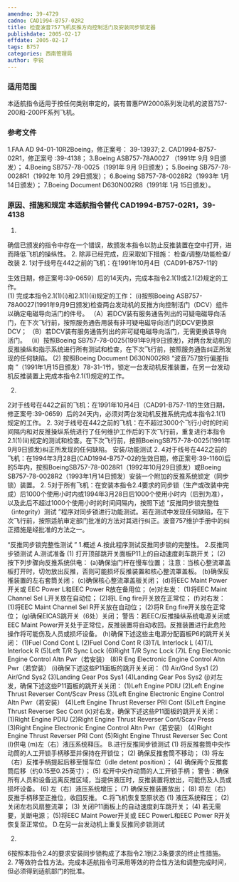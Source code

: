 ```yaml
---
amendno: 39-4729
cadno: CAD1994-B757-02R2
title: 检查波音757飞机反推方向控制活门及安装同步锁定器
publishdate: 2005-02-17
effdate: 2005-02-17
tags: B757
categories: 西南管理局
author: 李锐
---
```


### 适用范围 
本适航指令适用于按任何类别审定的，装有普惠PW2000系列发动机的波音757-200和-200PF系列飞机。

### 参考文件
1.FAA 
AD 94-01-10R2Boeing，修正案号： 39-13937; 
2.
CAD1994-B757-02R1，修正案号 :39-4138； 
3.Boeing 
ASB757-78A0027 （1991年 9月 9日颁发）； 
4.Boeing
 SB757-78-0025（1991年 9月 9日颁发）； 
5.Boeing
 SB757-78-0028R1（1992年 10月 29日颁发）； 
6.Boeing
 SB757-78-0028R2（1993年 1月 14日颁发）； 
7.Boeing
 Document D630N002R8（1991年 1月 15日颁发）。


### 原因、措施和规定 本适航指令替代 CAD1994-B757-02R1，39-4138
1.
确信已颁发的指令中存在一个错误，故颁发本指令以防止反推装置在空中打开，进而降低飞机的操纵性。
2.
除非已经完成，应采取如下措施： 检查/调整/功能检查/改装
2.
1对于线号在442之前的飞机：在1991年10月4日（CAD91-B757-11的

生效日期，修正案号:39-0659）后的14天内，完成本指令2.1(1)或2.1(2)规定的工作。  
(1)
完成本指令2.1(1)(i)和2.1(1)(ii)规定的工作： 
(i)按照Boeing ASB757-78A0027(1991年9月9日颁发)检查两台发动机的反推方向控制活门（DCV）组件以确定电磁导向活门的件号。 
（A）若DCV装有服务通告列出的可疑电磁导向活门，在下次飞行前，按照服务通告用装有非可疑电磁导向活门的DCV更换原DCV；
（B）若DCV装有服务通告列出的非可疑电磁导向活门，无需更换该导向活门。 
（ii）按照Boeing SB757-78-0025(1991年9月9日颁发)，对两台发动机的反推操纵和指示系统进行所有测试和检查，在下次飞行前，按照服务通告纠正所发现的任何缺陷。 
(2)
按照Boeing Document D630N002R8 “波音757放行偏差指南 ”（1991年1月15日颁发）78-31-1节，锁定一台发动机反推装置，在另一台发动机反推装置上完成本指令2.1(1)规定的工作。 

2.
2对于线号在442之前的飞机：在1991年10月4日（CAD91-B757-11的生效日期，修正案号:39-0659）后的24天内，必须对两台发动机反推系统完成本指令2.1(1)规定的工作。 
2.
3对于线号在442之前的飞机：在不超过3000个飞行小时的时间间隔内和对反推操纵系统进行了任何维护工作后的下次飞行前，重复进行本指令2.1(1)(ii)规定的测试和检查。在下次飞行前，按照BoeingSB757-78-0025(1991年9月9日颁发)纠正所发现的任何缺陷。 
安装/功能测试
2.
4对于线号在442之前的飞机：在1994年3月28日(CAD1994-B757-02的生效日期，修正案号:39-1160)后的5年内，按照BoeingSB757-78-0028R1（1992年10月29日颁发）或Boeing SB757-78-0028R2（1993年1月14日颁发）安装一个附加的反推系统锁定（同步锁）装置。
2.
5对于所有飞机：在安装本指令2.4要求的同步锁（生产或改装中完成）后1000个使用小时内或1994年3月28日后1000个使用小时内（后到为准），以及此后不超过1000个使用小时的时间间隔内，按照下述 “反推同步锁完整性（integrity）测试 ”程序对同步锁进行功能测试。若在测试中发现任何缺陷，在下次飞行前，按照适航审定部门批准的方法对其进行纠正。波音757维护手册中的纠正措施是经批准的方法之一。 

“反推同步锁完整性测试 ”
1.概述 
A.按此程序测试反推同步锁的完整性。
2.反推同步锁测试 
A.测试准备 
(1)
打开顶部跳开关面板P11上的自动速度刹车跳开关； 
(2)
按下列步骤向反推系统供电： 
(a)确保油门杆在慢车位置； 注意：当核心整流罩盖板打开时，切勿放出反推，否则可能损坏反推装置和核心整流罩盖板。 
(b)确保反推装置的左右套筒关闭； 
(c)确保核心整流罩盖板关闭； 
(d)将EEC Maint Power开关或 EEC Power L和EEC Power R放在备用位；
(e)对左发： 
(1)将EEC
 Maint Channel Sel L开关放在自动位； 
(2)将L
 Eng fire开关放在正常位； 
(f)对右发： 
(1)将EEC
 Maint Channel Sel R开关放在自动位； 
(2)将R
 Eng fire开关放在正常位； 
(g)确保EICAS跳开关（6处）关闭； 警告：若EEC/反推操纵系统电源关闭或EEC Maint Power开关处于正常位，反推装置将自动收回。反推装置进行此危险操作将可能伤及人员或损坏设备。 
(h)确保下述这些主电源分配面板P6的跳开关关闭： 
(1)Fuel 
Cond Cont L 
(2)Fuel 
Cond Cont R 
(3)T/L 
Interlock L 
(4)T/L 
Interlock R (5)Left T/R Sync Lock 
(6)Right
 T/R Sync Lock
(7)L
 Eng Electronic Engine Control Altn Pwr（若安装）
(8)R
 Eng Electronic Engine Control Altn Pwr（若安装）
(i)确保下述这些P11面板的跳开关关闭： 
(1)
Air/Gnd Sys1 
(2)
Air/Gnd Sys2 (3)Landing Gear Pos Sys1 (4)Landing Gear Pos Sys2
(j)对左发，确保下述这些P11面板的跳开关关闭： (1)Left Engine PDIU (2)Left Engine Thrust Reverser Cont/Scav Press
(3)Left
 Engine Electronic Engine Control Altn Pwr（若安装） (4)Left Engine Thrust Reverser PRI Cont (5)Left Engine Thrust Reverser Sec Cont
(k)对右发，确保下述这些P11面板的跳开关关闭： 
(1)Right
 Engine PDIU 
(2)Right
 Engine Thrust Reverser Cont/Scav Press
(3)Right
 Engine Electronic Engine Control Altn Pwr（若安装） 
(4)Right
 Engine Thrust Reverser PRI Cont 
(5)Right
 Engine Thrust Reverser Sec Cont
(l)供电 
(m)左（右）液压系统释压。 
B.进行反推同步锁测试 
(1)
将反推套筒中央作动筒的人工开锁手柄移至并保持在开锁位； 
(2)
确保反推套筒不移动； 
(3)
将左（右）反推手柄提起后移至慢车位（idle detent position）；
(4)
确保两个反推套筒后移（约0.15至0.25英寸）； 
(5)
松开中央作动筒的人工开锁手柄； 警告：确保所有人员和设备远离反推区域，当提供液压时，反推装置将放出，可能伤及人员或损坏设备。 
(6)
左（右）液压系统增压； 
(7)
确保反推装置放出； 
(8)
将左（右）反推手柄移至正推位，收回反推。 
C.将飞机恢复至原状态 
(1)
液压系统释压；
(2)
关闭左右风扇整流罩； 
(3)
关闭P11面板上的自动速度刹车跳开关； 
(4)
若无需要，关断电源； 
(5)将EEC 
Maint Power开关或 EEC PowerL和EEC Power R开关恢复至正常位。 
D.在另一台发动机上重复反推同步锁测试 

2.
6按照本指令2.4的要求安装同步锁构成了本指令2.1到2.3条要求的终止性措施。 
2.
7等效符合性方法。完成本适航指令可采用等效的符合性方法和调整完成时间，但必须得到适航部门的批准。 

